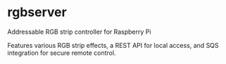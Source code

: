 # rgbserver
Addressable RGB strip controller for Raspberry Pi

Features various RGB strip effects, a REST API for local access, and SQS integration for secure remote control.
